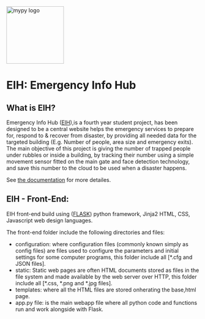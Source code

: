 <img src="http://glasnost.itcarlow.ie/~softeng4/C00220135/img/logo.png" alt="mypy logo" width="150px"/>

EIH: Emergency Info Hub
=======================================

What is EIH?
-------------
Emergency Info Hub ([EIH](https://eih.pythonanywhere.com/)),is a fourth year student project, has been designed to be a central website helps the emergency services to prepare for, respond to & recover from disaster, by providing all needed data for the targeted building (E.g. Number of people, area size and emergency exits).
The main objective of this project is giving the number of trapped people under rubbles or inside a building, by tracking their number using a simple movement sensor fitted on the main gate and face detection technology, and save this number to the cloud to be used when a disaster happens.

See [the documentation](http://glasnost.itcarlow.ie/~softeng4/C00220135/index.html#t3) for more detailes.


EIH - Front-End:
------------
EIH front-end build using ([FLASK](https://flask.palletsprojects.com/en/1.1.x/)) python framework, Jinja2 HTML, CSS, Javascript web design languages. 

The front-end folder include the following directories and files:
* configuration: where configuration files (commonly known simply as config files) are files used to configure the parameters and initial settings for some computer programs, this folder include all [*.cfg and JSON files].
* static: Static web pages are often HTML documents stored as files in the file system and made available by the web server over HTTP, this folder include all [*.css, *.png and *.jpg files].
* templates: where all the HTML files are stored onherating the base,html page.
* app.py file: is the main webapp file where all python code and functions run and work alongside with Flask.